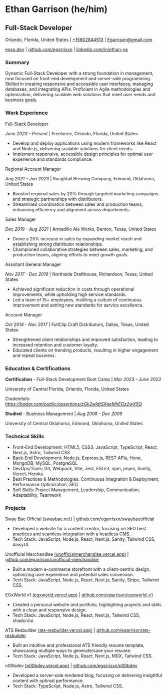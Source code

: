# Ethan Garrison (he/him)

## Full-Stack Developer

Orlando, Florida, United States | [+15802844513](tel:+15802844513) | [Egarrisxn@gmail.com](mailto:egarrisxn@gmail.com)

[egxo.dev](https://egxo.dev) | [github.com/egarrisxn](https://github.com/egarrisxn) | [linkedin.com/in/ethan-gx](https://linkedin.com/in/ethan-gx)

### Summary

Dynamic Full-Stack Developer with a strong foundation in management, now focused on front-end development and server-side programming. Skilled in creating responsive and accessible user interfaces, managing databases, and integrating APIs. Proficient in Agile methodologies and optimization, delivering scalable web solutions that meet user needs and business goals.

### Work Experience

Full-Stack Developer

_June 2023 - Present_ | Freelance, Orlando, Florida, United States

- Develop and deploy applications using modern frameworks like React and Node.js, delivering scalable solutions for client needs.
- Implement responsive, accessible design principles for optimal user experience and standards compliance.

Regional Account Manager

_Aug 2021 - Jan 2023_ | Roughtail Brewing Company, Edmond, Oklahoma, United States

- Boosted regional sales by 20% through targeted marketing campaigns and strategic partnerships with distributors.
- Streamlined coordination between sales and production teams, enhancing efficiency and alignment across departments.

Sales Manager

_Dec 2019 - Aug 2021_ | Armadillo Ale Works, Denton, Texas, United States

- Drove a 25% increase in sales by expanding market reach and establishing strong distributor relationships.
- Championed collaborative strategies between sales, marketing, and production teams, aligning efforts to meet growth goals.

Assistant General Manager

_Nov 2017 - Dec 2019_ | Northside Drafthouse, Richardson, Texas, United States

- Achieved significant reduction in costs through operational improvements, while upholding high service standards.
- Led a team of 15+ employees, instilling a culture of continuous improvement and setting new standards for service excellence.

Account Manager

_Oct 2014 - Nov 2017_ | FullClip Craft Distributors, Dallas, Texas, United States

- Strengthened client relationships and improved satisfaction, leading to increased retention and customer loyalty.
- Educated clients on trending products, resulting in higher engagement and repeat business.

### Education & Certifications

**Certification** - Full-Stack Development Boot Camp | _Mar 2023 - June 2023_

University of Central Florida, Orlando, Florida, United States

_Credentials: https://badgr.com/public/assertions/zGk2wldtSXqeMhEOz2wX5Q_

**Studied** - Business Management | _Aug 2008 - Dec 2009_

University of Central Oklahoma, Edmond, Oklahoma, United States

### Technical Skills

- Front-End Development: HTML5, CSS3, JavaScript, TypeScript, React, Next.js, Astro, Tailwind CSS
- Back-End Development: Node.js, Express.js, REST APIs, Hono, MongoDB, MySQL, PostgreSQL
- DevOps/Tools: Git, Webpack, Vite, Jest, ESLint, npm, pnpm, Sanity, Vercel, Heroku
- Best Practices & Methodologies: Continuous Integration & Deployment, Performance Optimization, SEO
- Soft Skills: Project Management, Leadership, Communication, Adaptability, Teamwork

### Projects

Sway Bae Official [(swaybae.net)](https://swaybae.net) | [github.com/egarrisxn/swaybaeofficial](https://github.com/egarrisxn/swaybaeofficial)

- Developed a website for a content creator, focusing on SEO best practices and seamless integration with a headless CMS..
- Tech Stack: JavaScript, Node.js, React, Next.js, Sanity, Tailwind CSS, daisyUI.

Unofficial Merchandise [(unofficialmerchandise.vercel.app)](https://unofficialmerchandise.vercel.app) | [github.com/egarrisxn/unofficial-merchandise](https://github.com/egarrisxn/unofficial-merchandise)

- Built a modern e-commerce storefront with a client-centric design, optimizing user experience and potential sales conversion.
- Tech Stack: JavaScript, Node.js, React, Next.js, Sanity, Stripe, Tailwind CSS.

EGxWorld v1 [(egxworld.vercel.app)](https://egxworld.vercel.app) | [github.com/egarrisxn/egxworld-v1](https://github.com/egarrisxn/egxworld-v1)

- Created a personal website and portfolio, highlighting projects and skills with a clean and responsive design.
- Tech Stack: JavaScript, Node.js, React, Next.js, Tailwind CSS, shadcn/ui.

ATS Resbuilder [(ats-resbuilder.vercel.app)](https://ats-resbuilder.vercel.app) | [github.com/egarrisxn/ats-resbuilder](https://github.com/egarrisxn/ats-resbuilder)

- Built an intuitive and professional ATS friendly resume template, showcasing multiple ways to generate/save your resume.
- Tech Stack: JavaScript, Node.js, React, Next.js, MDX, Tailwind CSS.

n00bdev [(n00bdev.vercel.app)](https://n00bdev.vercel.app) | [github.com/egarrisxn/n00bdev](https://github.com/egarrisxn/n00bdev)

- Developed a server-side rendered blog, focusing on delivering insightful content with optimal performance.
- Tech Stack: TypeScript, Node.js, Astro, Tailwind CSS.
